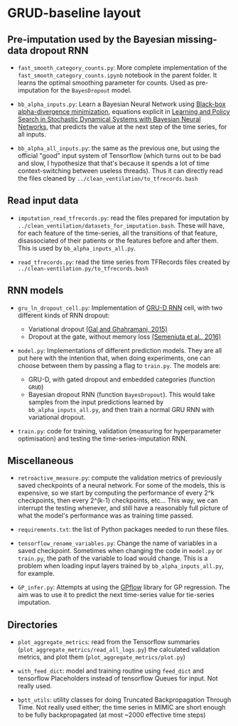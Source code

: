 # GRUD-baseline layout

## Pre-imputation used by the Bayesian missing-data dropout RNN
  
- `fast_smooth_category_counts.py`: More complete implementation of the
  `fast_smooth_category_counts.ipynb` notebook in the parent folder. It learns
  the optimal smoothing parameter for counts. Used as pre-imputation for the
  `BayesDropout` model.
  
- `bb_alpha_inputs.py`: Learn a Bayesian Neural Network
  using
  [Black-box alpha-divergence minimization](https://arxiv.org/abs/1511.03243),
  equations explicit
  in
  [Learning and Policy Search in Stochastic Dynamical Systems with Bayesian Neural Networks](https://arxiv.org/abs/1605.07127),
  that predicts the value at the next step of the time series, for all inputs.
  
- `bb_alpha_all_inputs.py`: the same as the previous one, but using the official
  "good" input system of Tensorflow (which turns out to be bad and slow, I
  hypothesize that that's because it spends a lot of time context-switching
  between useless threads). Thus it can directly read the files cleaned by
  `../clean_ventilation/to_tfrecords.bash`
  
## Read input data
	
- `imputation_read_tfrecords.py`: read the files prepared for imputation by
  `../clean_ventilation/datasets_for_imputation.bash`. These will have, for each
  feature of the time-series, all the transitions of that feature, disassociated
  of their patients or the features before and after them. This is used by
  `bb_alpha_inputs_all.py`.
  
- `read_tfrecords.py`: read the time series from TFRecords files created by
  `../clean-ventilation.py/to_tfrecords.bash`
  
## RNN models

- `gru_ln_dropout_cell.py`: Implementation
  of [GRU-D RNN](https://arxiv.org/abs/1606.01865) cell, with two different
  kinds of RNN dropout:
  - Variational dropout [(Gal and Ghahramani, 2015)](https://arxiv.org/abs/1512.05287)
  - Dropout at the gate, without memory
    loss [(Semeniuta et al., 2016)](https://arxiv.org/abs/1603.05118)

- `model.py`: Implementations of different prediction models. They are all put
  here with the intention that, when doing experiments, one can choose between
  them by passing a flag to `train.py`. The models are:
  - GRU-D, with gated dropout and embedded categories (function `GRUD`)
  - Bayesian dropout RNN (function `BayesDropout`). This would take samples from
    the input predictions learned by `bb_alpha_inputs_all.py`, and then train a
    normal GRU RNN with variational dropout.
  
- `train.py`: code for training, validation (measuring for hyperparameter
  optimisation) and testing the time-series-imputation RNN.

## Miscellaneous

- `retroactive_measure.py`: compute the validation metrics of previously saved
  checkpoints of a neural network. For some of the models, this is expensive, so
  we start by computing the performance of every 2^k checkpoints, then every
  2^(k-1) checkpoints, etc... This way, we can interrupt the testing whenever,
  and still have a reasonably full picture of what the model's performance was
  as training time passed.

- `requirements.txt`: the list of Python packages needed to run these files.

- `tensorflow_rename_variables.py`: Change the name of variables in a saved
  checkpoint. Sometimes when changing the code in `model.py` or `train.py`, the
  path of the variable to load would change. This is a problem when loading
  input layers trained by `bb_alpha_inputs_all.py`, for example.

- `GP_infer.py`: Attempts at using the [GPflow](http://github.com/gpflow/gpflow)
  library for GP regression. The aim was to use it to predict the next
  time-series value for tie-series imputation.


## Directories

- `plot_aggregate_metrics`: read from the Tensorflow summaries
  (`plot_aggregate_metrics/read_all_logs.py`) the calculated validation metrics,
  and plot them (`plot_aggregate_metrics/plot.py`)
  
- `with_feed_dict`: model and training routine using `feed_dict` and tensorflow
  Placeholders instead of tensorflow Queues for input. Not really used.
  
- `bptt_utils`: utility classes for doing Truncated Backpropagation Through
  Time. Not really used either; the time series in MIMIC are short enough to be
  fully backpropagated (at most ~2000 effective time steps)
